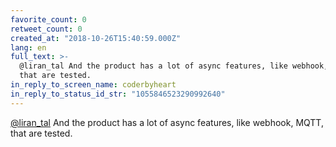 ```yaml
---
favorite_count: 0
retweet_count: 0
created_at: "2018-10-26T15:40:59.000Z"
lang: en
full_text: >-
  @liran_tal And the product has a lot of async features, like webhook, MQTT,
  that are tested.
in_reply_to_screen_name: coderbyheart
in_reply_to_status_id_str: "1055846523290992640"
---
```


[@liran_tal](https://twitter.com/liran_tal) And the product has a lot of async
features, like webhook, MQTT, that are tested.
